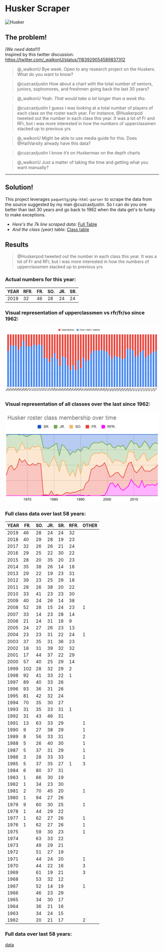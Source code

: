 # Husker Scraper

![Husker](https://upload.wikimedia.org/wikipedia/commons/thumb/e/e5/Nebraska_Cornhuskers_logo.svg/1200px-Nebraska_Cornhuskers_logo.svg.png)

## The problem!
_(We need data!!!)_  
Inspired by this twitter discussion:
https://twitter.com/_walkonU/status/1183929054589837312

> @_walkonU
>Bye week.  Open to any research project on the Huskers.  What do you want to know?

> @cuzcastjustin
> How about a chart with the total number of seniors, juniors, sophomores, and freshmen going back the last 30 years?

> @_walkonU
> Yeah. *That would take a lot longer than a week tho*.

> @cuzcastjustin
> I guess i was looking at a total number of players of each class on the roster each year. For instance, @Huskerpod tweeted out the number in each class this year. It was a lot of Fr and RFr, but i was more interested in how the numbers of upperclassmen stacked up to previous yrs

> @_walkonU
> Might be able to use media guide for this.  Does @HailVarsity already have this data?

> @cuzcastjustin
> I know it’s on Huskermax on the depth charts

> @_walkonU
> Just a matter of taking the time and getting what you want manually?

---

## Solution!

This project leverages `paquettg/php-html-parser` to scrape the data from the source suggested by my man @cuzcastjustin.
So I can do you one better than last 30 years and go back to 1962 when the data get's to funky to make exceptions.

* *Here's the 7k line scraped data:*
  [Full Table](sample-output/full-table.txt)
* *And the class (year) table:*
  [Class table](sample-output/class-table.txt)
  
## Results
> @Huskerpod tweeted out the number in each class this year. It was a lot of Fr and RFr, but i was more interested in how the numbers of upperclassmen stacked up to previous yrs

### Actual numbers for this year:

| YEAR | RFR. | FR. | SO. | JR. | SR. |
| ---- | ---- | --- | --- | --- | --- |
| 2019 | 32   | 46  | 28  | 24  | 24  |

### Visual representation of upperclassmen vs rfr/fr/so since 1962:
![Husker upper vs lower](images/husker-upperclassmen-vs.png)

### Visual representation of all classes over the last since 1962:

![Husker Roster by Class](images/Husker-roster-class-membership-over-time.png)

### Full class data over last 58 years:

| YEAR | FR. | SO. | JR. | SR. | RFR. | OTHER |
| ---- | --- | --- | --- | --- | ---- | ----- |
| 2019 | 46  | 28  | 24  | 24  | 32   |       |
| 2018 | 40  | 29  | 28  | 19  | 23   |       |
| 2017 | 32  | 26  | 26  | 21  | 24   |       |
| 2016 | 29  | 25  | 22  | 30  | 22   |       |
| 2015 | 28  | 20  | 35  | 20  | 23   |       |
| 2014 | 35  | 38  | 26  | 14  | 18   |       |
| 2013 | 29  | 22  | 19  | 23  | 31   |       |
| 2012 | 39  | 23  | 25  | 29  | 18   |       |
| 2011 | 28  | 26  | 38  | 20  | 22   |       |
| 2010 | 33  | 41  | 23  | 23  | 30   |       |
| 2009 | 40  | 24  | 26  | 14  | 38   |       |
| 2008 | 52  | 28  | 15  | 24  | 23   | 1     |
| 2007 | 33  | 14  | 23  | 28  | 14   |       |
| 2006 | 21  | 24  | 31  | 18  | 9    |       |
| 2005 | 24  | 27  | 26  | 23  | 13   |       |
| 2004 | 23  | 23  | 31  | 22  | 24   | 1     |
| 2003 | 37  | 35  | 31  | 36  | 23   |       |
| 2002 | 18  | 31  | 39  | 32  | 32   |       |
| 2001 | 17  | 44  | 37  | 22  | 29   |       |
| 2000 | 57  | 40  | 25  | 29  | 14   |       |
| 1999 | 102 | 28  | 32  | 29  | 2    |       |
| 1998 | 92  | 41  | 33  | 22  | 1    |       |
| 1997 | 89  | 40  | 33  | 26  |      |       |
| 1996 | 93  | 36  | 31  | 26  |      |       |
| 1995 | 81  | 42  | 32  | 24  |      |       |
| 1994 | 70  | 35  | 30  | 27  |      |       |
| 1993 | 31  | 35  | 33  | 31  | 1    |       |
| 1992 | 31  | 43  | 46  | 31  |      |       |
| 1991 | 13  | 63  | 33  | 29  |      | 1     |
| 1990 | 9   | 27  | 38  | 29  |      | 1     |
| 1989 | 8   | 56  | 33  | 31  |      | 2     |
| 1988 | 5   | 26  | 40  | 30  |      | 1     |
| 1987 | 5   | 37  | 31  | 29  |      | 1     |
| 1986 | 3   | 28  | 33  | 33  |      | 1     |
| 1985 | 5   | 37  | 35  | 27  | 1    | 3     |
| 1984 | 6   | 80  | 37  | 31  |      |       |
| 1983 | 1   | 66  | 30  | 19  |      |       |
| 1982 | 1   | 34  | 23  | 30  |      |       |
| 1981 | 2   | 70  | 45  | 20  |      | 1     |
| 1980 | 1   | 94  | 27  | 26  |      |       |
| 1979 | 9   | 60  | 30  | 25  |      | 1     |
| 1978 | 1   | 44  | 29  | 22  |      |       |
| 1977 | 1   | 62  | 27  | 26  |      | 1     |
| 1976 | 1   | 62  | 27  | 26  |      | 1     |
| 1975 |     | 59  | 30  | 23  |      | 1     |
| 1974 |     | 63  | 33  | 22  |      |       |
| 1973 |     | 49  | 29  | 21  |      |       |
| 1972 |     | 51  | 27  | 19  |      |       |
| 1971 |     | 44  | 24  | 20  |      | 1     |
| 1970 |     | 44  | 22  | 16  |      | 3     |
| 1969 |     | 61  | 19  | 21  |      | 3     |
| 1968 |     | 53  | 32  | 12  |      |       |
| 1967 |     | 52  | 14  | 19  |      | 1     |
| 1966 |     | 46  | 23  | 29  |      |       |
| 1965 |     | 34  | 30  | 17  |      |       |
| 1964 |     | 36  | 21  | 16  |      |       |
| 1963 |     | 34  | 24  | 15  |      |       |
| 1962 |     | 20  | 21  | 17  |      | 2     |

### Full data over last 58 years:

[data](sample-output/full-table.txt)